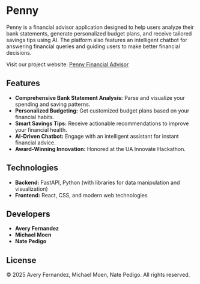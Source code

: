 # Penny

Penny is a financial advisor application designed to help users analyze their bank statements, generate personalized budget plans, and receive tailored savings tips using AI. The platform also features an intelligent chatbot for answering financial queries and guiding users to make better financial decisions.

Visit our project website: [Penny Financial Advisor](https://penny-frontend.onrender.com/)

## Features

- **Comprehensive Bank Statement Analysis:** Parse and visualize your spending and saving patterns.
- **Personalized Budgeting:** Get customized budget plans based on your financial habits.
- **Smart Savings Tips:** Receive actionable recommendations to improve your financial health.
- **AI-Driven Chatbot:** Engage with an intelligent assistant for instant financial advice.
- **Award-Winning Innovation:** Honored at the UA Innovate Hackathon.

## Technologies

- **Backend:** FastAPI, Python (with libraries for data manipulation and visualization)
- **Frontend:** React, CSS, and modern web technologies

## Developers

- **Avery Fernandez**
- **Michael Moen**
- **Nate Pedigo**

## License

© 2025 Avery Fernandez, Michael Moen, Nate Pedigo. All rights reserved.
